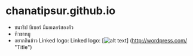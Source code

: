 # chanatipsur.github.io
* ชนาธิป บีเบอร์ มีมอเตอร์สองตัว
* หิวขาหมู
* อยากกินข้าว
Linked logo: Linked logo: [![alt text](/wp-smaller.png)]
(http://wordpress.com/ "Title")